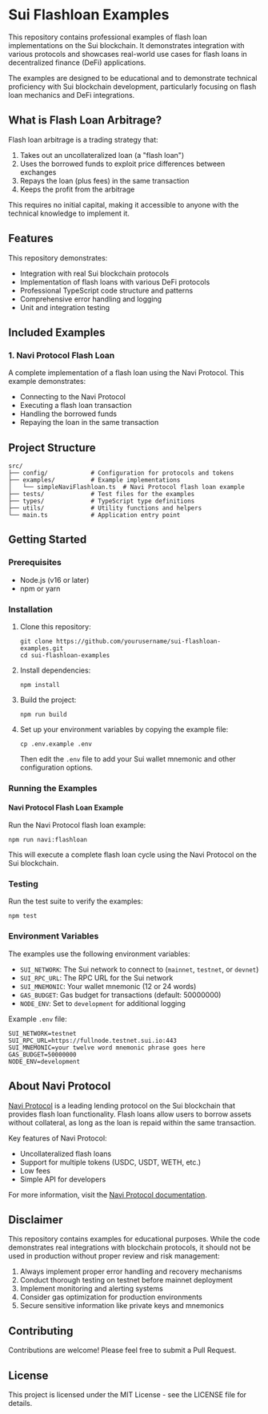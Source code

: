 # Sui Flashloan Examples

This repository contains professional examples of flash loan implementations on the Sui blockchain. It demonstrates integration with various protocols and showcases real-world use cases for flash loans in decentralized finance (DeFi) applications.

The examples are designed to be educational and to demonstrate technical proficiency with Sui blockchain development, particularly focusing on flash loan mechanics and DeFi integrations.

## What is Flash Loan Arbitrage?

Flash loan arbitrage is a trading strategy that:

1. Takes out an uncollateralized loan (a "flash loan")
2. Uses the borrowed funds to exploit price differences between exchanges
3. Repays the loan (plus fees) in the same transaction
4. Keeps the profit from the arbitrage

This requires no initial capital, making it accessible to anyone with the technical knowledge to implement it.

## Features

This repository demonstrates:

- Integration with real Sui blockchain protocols
- Implementation of flash loans with various DeFi protocols
- Professional TypeScript code structure and patterns
- Comprehensive error handling and logging
- Unit and integration testing

## Included Examples

### 1. Navi Protocol Flash Loan

A complete implementation of a flash loan using the Navi Protocol. This example demonstrates:

- Connecting to the Navi Protocol
- Executing a flash loan transaction
- Handling the borrowed funds
- Repaying the loan in the same transaction

## Project Structure

```
src/
├── config/            # Configuration for protocols and tokens
├── examples/          # Example implementations
│   └── simpleNaviFlashloan.ts  # Navi Protocol flash loan example
├── tests/             # Test files for the examples
├── types/             # TypeScript type definitions
├── utils/             # Utility functions and helpers
└── main.ts            # Application entry point
```

## Getting Started

### Prerequisites

- Node.js (v16 or later)
- npm or yarn

### Installation

1. Clone this repository:
   ```
   git clone https://github.com/yourusername/sui-flashloan-examples.git
   cd sui-flashloan-examples
   ```

2. Install dependencies:
   ```
   npm install
   ```

3. Build the project:
   ```
   npm run build
   ```

4. Set up your environment variables by copying the example file:
   ```
   cp .env.example .env
   ```
   Then edit the `.env` file to add your Sui wallet mnemonic and other configuration options.

### Running the Examples

#### Navi Protocol Flash Loan Example

Run the Navi Protocol flash loan example:

```
npm run navi:flashloan
```

This will execute a complete flash loan cycle using the Navi Protocol on the Sui blockchain.

### Testing

Run the test suite to verify the examples:

```
npm test
```

### Environment Variables

The examples use the following environment variables:

- `SUI_NETWORK`: The Sui network to connect to (`mainnet`, `testnet`, or `devnet`)
- `SUI_RPC_URL`: The RPC URL for the Sui network
- `SUI_MNEMONIC`: Your wallet mnemonic (12 or 24 words)
- `GAS_BUDGET`: Gas budget for transactions (default: 50000000)
- `NODE_ENV`: Set to `development` for additional logging

Example `.env` file:
```
SUI_NETWORK=testnet
SUI_RPC_URL=https://fullnode.testnet.sui.io:443
SUI_MNEMONIC=your twelve word mnemonic phrase goes here
GAS_BUDGET=50000000
NODE_ENV=development
```

## About Navi Protocol

[Navi Protocol](https://naviprotocol.io/) is a leading lending protocol on the Sui blockchain that provides flash loan functionality. Flash loans allow users to borrow assets without collateral, as long as the loan is repaid within the same transaction.

Key features of Navi Protocol:

- Uncollateralized flash loans
- Support for multiple tokens (USDC, USDT, WETH, etc.)
- Low fees
- Simple API for developers

For more information, visit the [Navi Protocol documentation](https://naviprotocol.gitbook.io/).

## Disclaimer

This repository contains examples for educational purposes. While the code demonstrates real integrations with blockchain protocols, it should not be used in production without proper review and risk management:

1. Always implement proper error handling and recovery mechanisms
2. Conduct thorough testing on testnet before mainnet deployment
3. Implement monitoring and alerting systems
4. Consider gas optimization for production environments
5. Secure sensitive information like private keys and mnemonics

## Contributing

Contributions are welcome! Please feel free to submit a Pull Request.

## License

This project is licensed under the MIT License - see the LICENSE file for details.
